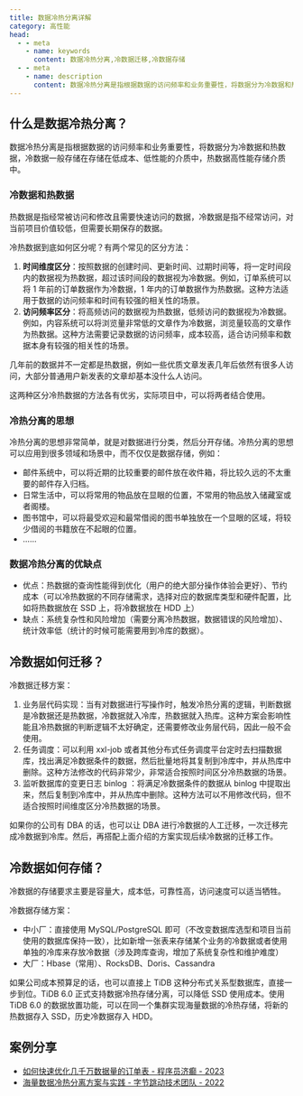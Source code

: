 ```yaml
---
title: 数据冷热分离详解
category: 高性能
head:
  - - meta
    - name: keywords
      content: 数据冷热分离,冷数据迁移,冷数据存储
  - - meta
    - name: description
      content: 数据冷热分离是指根据数据的访问频率和业务重要性，将数据分为冷数据和热数据，冷数据一般存储在存储在低成本、低性能的介质中，热数据高性能存储介质中。
---
```


## 什么是数据冷热分离？

数据冷热分离是指根据数据的访问频率和业务重要性，将数据分为冷数据和热数据，冷数据一般存储在存储在低成本、低性能的介质中，热数据高性能存储介质中。

### 冷数据和热数据

热数据是指经常被访问和修改且需要快速访问的数据，冷数据是指不经常访问，对当前项目价值较低，但需要长期保存的数据。

冷热数据到底如何区分呢？有两个常见的区分方法：

1. **时间维度区分**：按照数据的创建时间、更新时间、过期时间等，将一定时间段内的数据视为热数据，超过该时间段的数据视为冷数据。例如，订单系统可以将 1 年前的订单数据作为冷数据，1 年内的订单数据作为热数据。这种方法适用于数据的访问频率和时间有较强的相关性的场景。
2. **访问频率区分**：将高频访问的数据视为热数据，低频访问的数据视为冷数据。例如，内容系统可以将浏览量非常低的文章作为冷数据，浏览量较高的文章作为热数据。这种方法需要记录数据的访问频率，成本较高，适合访问频率和数据本身有较强的相关性的场景。

几年前的数据并不一定都是热数据，例如一些优质文章发表几年后依然有很多人访问，大部分普通用户新发表的文章却基本没什么人访问。

这两种区分冷热数据的方法各有优劣，实际项目中，可以将两者结合使用。

### 冷热分离的思想

冷热分离的思想非常简单，就是对数据进行分类，然后分开存储。冷热分离的思想可以应用到很多领域和场景中，而不仅仅是数据存储，例如：

- 邮件系统中，可以将近期的比较重要的邮件放在收件箱，将比较久远的不太重要的邮件存入归档。
- 日常生活中，可以将常用的物品放在显眼的位置，不常用的物品放入储藏室或者阁楼。
- 图书馆中，可以将最受欢迎和最常借阅的图书单独放在一个显眼的区域，将较少借阅的书籍放在不起眼的位置。
- ……

### 数据冷热分离的优缺点

- 优点：热数据的查询性能得到优化（用户的绝大部分操作体验会更好）、节约成本（可以冷热数据的不同存储需求，选择对应的数据库类型和硬件配置，比如将热数据放在 SSD 上，将冷数据放在 HDD 上）
- 缺点：系统复杂性和风险增加（需要分离冷热数据，数据错误的风险增加）、统计效率低（统计的时候可能需要用到冷库的数据）。

## 冷数据如何迁移？

冷数据迁移方案：

1. 业务层代码实现：当有对数据进行写操作时，触发冷热分离的逻辑，判断数据是冷数据还是热数据，冷数据就入冷库，热数据就入热库。这种方案会影响性能且冷热数据的判断逻辑不太好确定，还需要修改业务层代码，因此一般不会使用。
2. 任务调度：可以利用 xxl-job 或者其他分布式任务调度平台定时去扫描数据库，找出满足冷数据条件的数据，然后批量地将其复制到冷库中，并从热库中删除。这种方法修改的代码非常少，非常适合按照时间区分冷热数据的场景。
3. 监听数据库的变更日志 binlog ：将满足冷数据条件的数据从 binlog 中提取出来，然后复制到冷库中，并从热库中删除。这种方法可以不用修改代码，但不适合按照时间维度区分冷热数据的场景。

如果你的公司有 DBA 的话，也可以让 DBA 进行冷数据的人工迁移，一次迁移完成冷数据到冷库。然后，再搭配上面介绍的方案实现后续冷数据的迁移工作。

## 冷数据如何存储？

冷数据的存储要求主要是容量大，成本低，可靠性高，访问速度可以适当牺牲。

冷数据存储方案：

- 中小厂：直接使用 MySQL/PostgreSQL 即可（不改变数据库选型和项目当前使用的数据库保持一致），比如新增一张表来存储某个业务的冷数据或者使用单独的冷库来存放冷数据（涉及跨库查询，增加了系统复杂性和维护难度）
- 大厂：Hbase（常用）、RocksDB、Doris、Cassandra

如果公司成本预算足的话，也可以直接上 TiDB 这种分布式关系型数据库，直接一步到位。TiDB 6.0 正式支持数据冷热存储分离，可以降低 SSD 使用成本。使用 TiDB 6.0 的数据放置功能，可以在同一个集群实现海量数据的冷热存储，将新的热数据存入 SSD，历史冷数据存入 HDD。

## 案例分享

- [如何快速优化几千万数据量的订单表 - 程序员济癫 - 2023](https://www.cnblogs.com/fulongyuanjushi/p/17910420.html)
- [海量数据冷热分离方案与实践 - 字节跳动技术团队 - 2022](https://mp.weixin.qq.com/s/ZKRkZP6rLHuTE1wvnqmAPQ)
